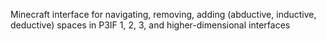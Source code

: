 Minecraft interface for navigating, removing, adding (abductive, inductive, deductive) spaces in P3IF 1, 2, 3, and higher-dimensional interfaces